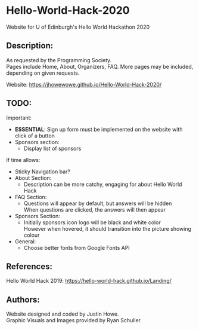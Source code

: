 # Hello-World-Hack-2020
Website for U of Edinburgh's Hello World Hackathon 2020
## Description:
As requested by the Programming Society.<br>
Pages include Home, About, Organizers, FAQ.
More pages may be included, depending on given requests.

Website: https://jhowewowe.github.io/Hello-World-Hack-2020/
## TODO:
Important:
- <b>ESSENTIAL</b>: Sign up form must be implemented on the website with click of a button
- Sponsors section:
  - Display list of sponsors

If time allows:
- Sticky Navigation bar?
- About Section:
  - Description can be more catchy, engaging for about Hello World Hack
- FAQ Section:
  - Questions will appear by default, but answers will be hidden <br>
    When questions are clicked, the answers will then appear
- Sponsors Section:
  - Initially sponsors icon logo will be black and white color<br>
    However when hovered, it should transition into the picture showing colour
- General:
  - Choose better fonts from Google Fonts API
## References:
Hello World Hack 2019: https://hello-world-hack.github.io/Landing/
## Authors:
Website designed and coded by Justin Howe.<br>
Graphic Visuals and Images provided by Ryan Schuller.
